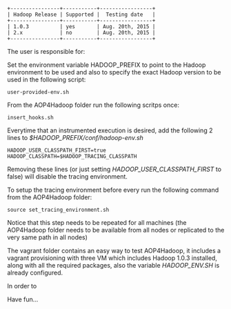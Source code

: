     +----------------+-----------+-----------------+
    | Hadoop Release | Supported |  Testing date   |
    +----------------+-----------+-----------------+
    | 1.0.3          | yes       | Aug. 20th, 2015 |
    | 2.x            | no        | Aug. 20th, 2015 |
    +----------------+-----------+-----------------+


The user is responsible for:

Set the environment variable HADOOP_PREFIX to point to the Hadoop environment to be used and also to specify the exact Hadoop version to be used in the following script:

```
user-provided-env.sh
```
From the AOP4Hadoop folder run the following scritps once:
```
insert_hooks.sh
```

Everytime that an instrumented execution is desired, add the following 2 lines to *$HADOOP_PREFIX/conf/hadoop-env.sh*
```
HADOOP_USER_CLASSPATH_FIRST=true
HADOOP_CLASSPATH=$HADOOP_TRACING_CLASSPATH
```

Removing these lines (or just setting *HADOOP_USER_CLASSPATH_FIRST* to false) will disable the tracing environment.

To setup the tracing environment before every run the following command from the AOP4Hadoop folder:
```
source set_tracing_environment.sh
```


Notice that this step needs to be repeated for all machines (the AOP4Hadoop folder needs to be available from all nodes or replicated to the very same path in all nodes)

The vagrant folder contains an easy way to test AOP4Hadoop, it includes a vagrant provisioning with three VM which includes Hadoop 1.0.3 installed, along with all the required packages, also the variable *HADOOP_ENV.SH* is already configured. 

In order to 

Have fun...


